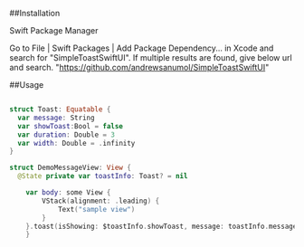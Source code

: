 ##Installation

Swift Package Manager

Go to File | Swift Packages | Add Package Dependency... in Xcode and search for "SimpleToastSwiftUI". If multiple results are found, give below url and search.
"https://github.com/andrewsanumol/SimpleToastSwiftUI"



##Usage

``` Swift

struct Toast: Equatable {
  var message: String
  var showToast:Bool = false
  var duration: Double = 3
  var width: Double = .infinity
}

struct DemoMessageView: View {
  @State private var toastInfo: Toast? = nil

    var body: some View {
        VStack(alignment: .leading) {
            Text("sample view")
        }
    }.toast(isShowing: $toastInfo.showToast, message: toastInfo.message)
    }
```


